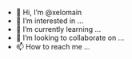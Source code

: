 - 👋 Hi, I’m @xelomain
- 👀 I’m interested in ...
- 🌱 I’m currently learning ...
- 💞️ I’m looking to collaborate on ...
- 📫 How to reach me ...

<!---
xelomain/xelomain is a ✨ special ✨ repository because its `README.md` (this file) appears on your GitHub profile.
You can click the Preview link to take a look at your changes.
--->
